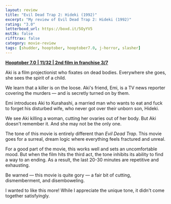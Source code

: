 ```yaml
---
layout: review
title: "Evil Dead Trap 2: Hideki (1992)"
excerpt: "My review of Evil Dead Trap 2: Hideki (1992)"
rating: "3.0"
letterboxd_url: https://boxd.it/5OyYV5
mst3k: false
rifftrax: false
category: movie-review
tags: [shudder, hooptober, hooptober7.0, j-horror, slasher]
---
```


<b><a href="https://boxd.it/pOK5i/detail" target="_blank" rel="noopener">Hooptober 7.0 | 11/32 | 2nd film in franchise 3/7</a></b>

Aki is a film projectionist who fixates on dead bodies. Everywhere she goes, she sees the spirit of a child.

We learn that a killer is on the loose. Aki's friend, Emi, is a TV news reporter covering the murders — and is secretly turned on by them.

Emi introduces Aki to Kurahashi, a married man who wants to eat and fuck to forget his disturbed wife, who never got over their unborn son, Hideki.

We see Aki killing a woman, cutting her ovaries out of her body. But Aki doesn't remember it. And she may not be the only one.

The tone of this movie is entirely different than <i>Evil Dead Trap</i>. This movie goes for a surreal, dream logic where everything feels fractured and unreal.

For a good part of the movie, this works well and sets an uncomfortable mood. But when the film hits the third act, the tone inhibits its ability to find a way to an ending. As a result, the last 20-30 minutes are repetitive and exhausting.

Be warned — this movie is quite gory — a fair bit of cutting, dismemberment, and disemboweling.

I wanted to like this more! While I appreciate the unique tone, it didn't come together satisfyingly.
